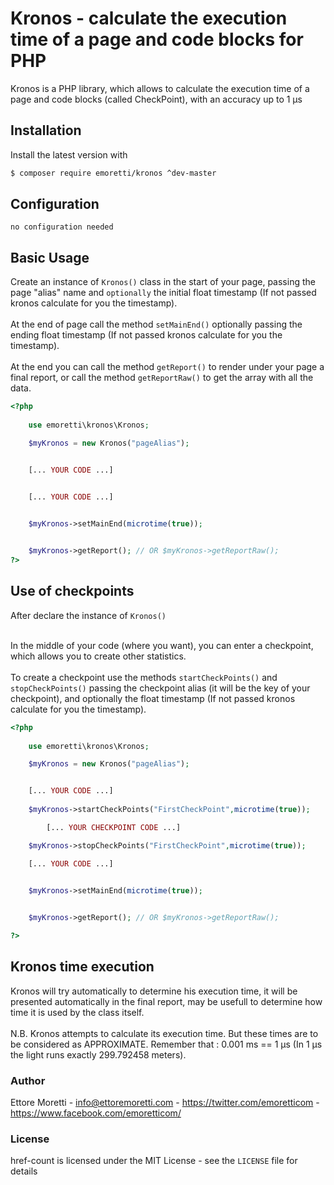 # Kronos - calculate the execution time of a page and code blocks for PHP 
Kronos is a PHP library, which allows to calculate the execution time of a page and code blocks (called CheckPoint), with an accuracy up to 1 μs

## Installation
Install the latest version with

```bash
$ composer require emoretti/kronos ^dev-master
```

## Configuration

`no configuration needed`

## Basic Usage

Create an instance of `Kronos()` class in the start of your page, passing the page "alias" name and `optionally` the initial float timestamp (If not passed kronos calculate for you the timestamp).<br /><br />
At the end of page call the method `setMainEnd()` optionally passing the ending float timestamp (If not passed kronos calculate for you the timestamp).<br /><br />
At the end you can call the method `getReport()` to render under your page a final report, or call the method `getReportRaw()` to get the array with all the data.<br />

```php
<?php
	
	use emoretti\kronos\Kronos;

	$myKronos = new Kronos("pageAlias"); 


	[... YOUR CODE ...]


	[... YOUR CODE ...]

	
	$myKronos->setMainEnd(microtime(true));


	$myKronos->getReport(); // OR $myKronos->getReportRaw();
?>

```

## Use of checkpoints 

After declare the instance of `Kronos()`<br /><br />

In the middle of your code (where you want), you can enter a checkpoint, which allows you to create other statistics.<br /><br />
To create a checkpoint use the methods `startCheckPoints()` and `stopCheckPoints()` passing the checkpoint alias (it will be the key of your checkpoint), and optionally the float timestamp (If not passed kronos calculate for you the timestamp).<br />


```php
<?php
	
	use emoretti\kronos\Kronos;

	$myKronos = new Kronos("pageAlias"); 


	[... YOUR CODE ...]
	
	$myKronos->startCheckPoints("FirstCheckPoint",microtime(true));

		[... YOUR CHECKPOINT CODE ...]

	$myKronos->stopCheckPoints("FirstCheckPoint",microtime(true));

	[... YOUR CODE ...]

	
	$myKronos->setMainEnd(microtime(true));


	$myKronos->getReport(); // OR $myKronos->getReportRaw();

?>
```

## Kronos time execution

Kronos will try automatically to determine his execution time, it will be presented automatically in the final report, may be usefull to determine how time it is used by the class itself.<br /><br />
N.B. Kronos attempts to calculate its execution time. But these times are to be considered as APPROXIMATE. Remember that : 0.001 ms == 1 µs (In 1 μs the light runs exactly 299.792458 meters).

### Author

Ettore Moretti - <info@ettoremoretti.com> - <https://twitter.com/emoretticom> - <https://www.facebook.com/emoretticom/>

### License

href-count is licensed under the MIT License - see the `LICENSE` file for details
